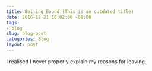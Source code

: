 ```yaml
---
title: Beijing Bound (This is an outdated title)
date: 2016-12-21 16:02:00 +08:00
tags:
- blog
slug: blog-post
categories: Blog
layout: post
---
```


I realised I never properly explain my reasons for leaving.